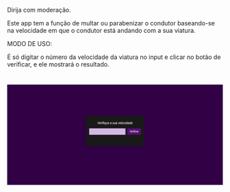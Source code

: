 Dirija com moderação.

Este app tem a função de multar ou parabenizar o condutor baseando-se na velocidade em que o condutor está andando com a sua viatura.

MODO DE USO:

É só digitar o número da velocidade da viatura no input e clicar no botão de verificar, e ele mostrará o resultado.



 <h1 align = center>
    <img src="verificador/assets/verificador.png">
</h1>